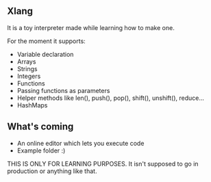 ## Xlang

It is a toy interpreter made while learning how to make one.

For the moment it supports:

- Variable declaration
- Arrays
- Strings
- Integers
- Functions
- Passing functions as parameters
- Helper methods like len(), push(), pop(), shift(), unshift(), reduce...
- HashMaps

## What's coming

- An online editor which lets you execute code
- Example folder :)

THIS IS ONLY FOR LEARNING PURPOSES. It isn't supposed to go in production or anything like that.
